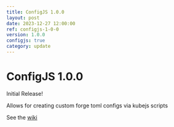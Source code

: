 ```yaml
---
title: ConfigJS 1.0.0
layout: post
date: 2023-12-27 12:00:00
ref: configjs-1-0-0
version: 1.0.0
configjs: true
category: update
---
```


# ConfigJS 1.0.0

Initial Release!

Allows for creating custom forge toml configs via kubejs scripts

See the [wiki](/configjs/1.20.1/)
